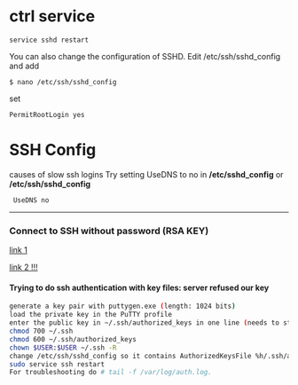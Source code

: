 # ctrl service 
```
service sshd restart
```

You can also change the configuration of SSHD. Edit /etc/ssh/sshd_config and add

```
$ nano /etc/ssh/sshd_config
```
set 
```
PermitRootLogin yes
```



# SSH Config 
causes of slow ssh logins
Try setting UseDNS to no in **/etc/sshd_config** or **/etc/ssh/sshd_config**

``` console
 UseDNS no 
 ```

________
### Connect to SSH without password (RSA KEY)


[link 1 ](https://geekdudes.wordpress.com/2016/10/06/ssh-login-without-password-from-windows-to-ubuntu-server-16-04-1-lts/)

[link 2 !!! ](https://askubuntu.com/questions/306798/trying-to-do-ssh-authentication-with-key-files-server-refused-our-key)


#### Trying to do ssh authentication with key files: server refused our key

``` bash 
generate a key pair with puttygen.exe (length: 1024 bits)
load the private key in the PuTTY profile
enter the public key in ~/.ssh/authorized_keys in one line (needs to start with ssh-rsa)
chmod 700 ~/.ssh
chmod 600 ~/.ssh/authorized_keys
chown $USER:$USER ~/.ssh -R
change /etc/ssh/sshd_config so it contains AuthorizedKeysFile %h/.ssh/authorized_keys
sudo service ssh restart
For troubleshooting do # tail -f /var/log/auth.log.

```

